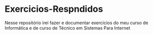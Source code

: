 # Exercicios-Respndidos
Nesse repositório irei fazer e documentar exercícios do meu curso de Informática e de curso de Técnico em Sistemas Para Internet 
